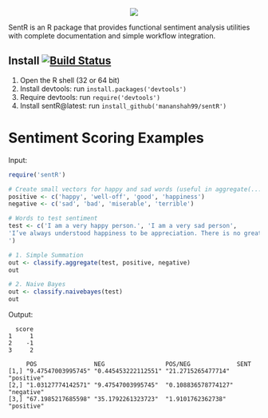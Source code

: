 <p align="center">
  <img src="https://github.com/mananshah99/sentR/blob/master/bin/logo.png">
</p>

SentR is an R package that provides functional sentiment analysis utilities with complete documentation and simple workflow integration. 

## Install [![Build Status](https://travis-ci.org/mananshah99/sentR.svg?branch=master)](https://travis-ci.org/mananshah99/sentR)

1. Open the R shell (32 or 64 bit)
2. Install devtools: run `install.packages('devtools')`
2. Require devtools: run `require('devtools')`
3. Install sentR@latest: run `install_github('mananshah99/sentR')`

# Sentiment Scoring Examples

Input:

```R
require('sentR')

# Create small vectors for happy and sad words (useful in aggregate(...) function)
positive <- c('happy', 'well-off', 'good', 'happiness')
negative <- c('sad', 'bad', 'miserable', 'terrible')

# Words to test sentiment
test <- c('I am a very happy person.', 'I am a very sad person', 
'I’ve always understood happiness to be appreciation. There is no greater happiness than appreciation for what one has- both physically and in the way of relationships and ideologies. The unhappy seek that which they do not have and can not fully appreciate the things around them. I don’t expect much from life. I don’t need a high paying job, a big house or fancy cars. I simply wish to be able to live my life appreciating everything around me. 
')

# 1. Simple Summation
out <- classify.aggregate(test, positive, negative)
out

# 2. Naive Bayes
out <- classify.naivebayes(test)
out
```

Output:
```
  score
1     1
2    -1
3     2

     POS                NEG                 POS/NEG             SENT      
[1,] "9.47547003995745" "0.445453222112551" "21.2715265477714"  "positive"
[2,] "1.03127774142571" "9.47547003995745"  "0.108836578774127" "negative"
[3,] "67.1985217685598" "35.1792261323723"  "1.9101762362738"   "positive"
```
